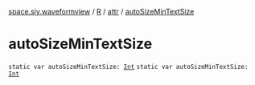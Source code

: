 [space.siy.waveformview](../../index.md) / [R](../index.md) / [attr](index.md) / [autoSizeMinTextSize](./auto-size-min-text-size.md)

# autoSizeMinTextSize

`static var autoSizeMinTextSize: `[`Int`](https://kotlinlang.org/api/latest/jvm/stdlib/kotlin/-int/index.html)
`static var autoSizeMinTextSize: `[`Int`](https://kotlinlang.org/api/latest/jvm/stdlib/kotlin/-int/index.html)